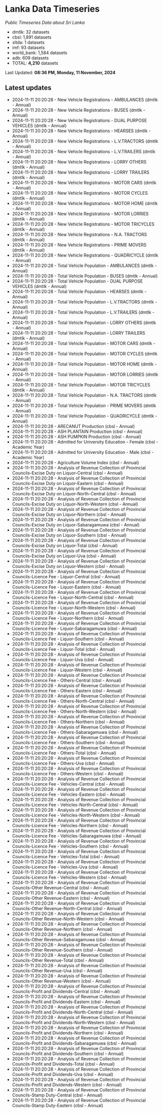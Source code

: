 # Lanka Data Timeseries
*Public Timeseries Data about Sri Lanka*

* dmtlk: 32 datasets
* cbsl: 1,891 datasets
* sltda: 1 datasets
* imf: 93 datasets
* world_bank: 1,584 datasets
* adb: 609 datasets
* TOTAL: **4,210** datasets

Last Updated: **08:36 PM, Monday, 11 November, 2024**

## Latest updates

* 2024-11-11 20:20:28 - New Vehicle Registrations - AMBULANCES (dmtlk - Annual)
* 2024-11-11 20:20:28 - New Vehicle Registrations - BUSES (dmtlk - Annual)
* 2024-11-11 20:20:28 - New Vehicle Registrations - DUAL PURPOSE VEHICLES (dmtlk - Annual)
* 2024-11-11 20:20:28 - New Vehicle Registrations - HEARSES (dmtlk - Annual)
* 2024-11-11 20:20:28 - New Vehicle Registrations - L.V.TRACTORS (dmtlk - Annual)
* 2024-11-11 20:20:28 - New Vehicle Registrations - L.V.TRAILERS (dmtlk - Annual)
* 2024-11-11 20:20:28 - New Vehicle Registrations - LORRY OTHERS (dmtlk - Annual)
* 2024-11-11 20:20:28 - New Vehicle Registrations - LORRY TRAILERS (dmtlk - Annual)
* 2024-11-11 20:20:28 - New Vehicle Registrations - MOTOR CARS (dmtlk - Annual)
* 2024-11-11 20:20:28 - New Vehicle Registrations - MOTOR CYCLES (dmtlk - Annual)
* 2024-11-11 20:20:28 - New Vehicle Registrations - MOTOR HOME (dmtlk - Annual)
* 2024-11-11 20:20:28 - New Vehicle Registrations - MOTOR LORRIES (dmtlk - Annual)
* 2024-11-11 20:20:28 - New Vehicle Registrations - MOTOR TRICYCLES (dmtlk - Annual)
* 2024-11-11 20:20:28 - New Vehicle Registrations - N.A. TRACTORS (dmtlk - Annual)
* 2024-11-11 20:20:28 - New Vehicle Registrations - PRIME MOVERS (dmtlk - Annual)
* 2024-11-11 20:20:28 - New Vehicle Registrations - QUADRICYCLE (dmtlk - Annual)
* 2024-11-11 20:20:28 - Total Vehicle Population - AMBULANCES (dmtlk - Annual)
* 2024-11-11 20:20:28 - Total Vehicle Population - BUSES (dmtlk - Annual)
* 2024-11-11 20:20:28 - Total Vehicle Population - DUAL PURPOSE VEHICLES (dmtlk - Annual)
* 2024-11-11 20:20:28 - Total Vehicle Population - HEARSES (dmtlk - Annual)
* 2024-11-11 20:20:28 - Total Vehicle Population - L.V.TRACTORS (dmtlk - Annual)
* 2024-11-11 20:20:28 - Total Vehicle Population - L.V.TRAILERS (dmtlk - Annual)
* 2024-11-11 20:20:28 - Total Vehicle Population - LORRY OTHERS (dmtlk - Annual)
* 2024-11-11 20:20:28 - Total Vehicle Population - LORRY TRAILERS (dmtlk - Annual)
* 2024-11-11 20:20:28 - Total Vehicle Population - MOTOR CARS (dmtlk - Annual)
* 2024-11-11 20:20:28 - Total Vehicle Population - MOTOR CYCLES (dmtlk - Annual)
* 2024-11-11 20:20:28 - Total Vehicle Population - MOTOR HOME (dmtlk - Annual)
* 2024-11-11 20:20:28 - Total Vehicle Population - MOTOR LORRIES (dmtlk - Annual)
* 2024-11-11 20:20:28 - Total Vehicle Population - MOTOR TRICYCLES (dmtlk - Annual)
* 2024-11-11 20:20:28 - Total Vehicle Population - N.A. TRACTORS (dmtlk - Annual)
* 2024-11-11 20:20:28 - Total Vehicle Population - PRIME MOVERS (dmtlk - Annual)
* 2024-11-11 20:20:28 - Total Vehicle Population - QUADRICYCLE (dmtlk - Annual)
* 2024-11-11 20:20:28 - ARECANUT Production (cbsl - Annual)
* 2024-11-11 20:20:28 - ASH PLANTAIN Production (cbsl - Annual)
* 2024-11-11 20:20:28 - ASH PUMPKIN Production (cbsl - Annual)
* 2024-11-11 20:20:28 - Admitted for University Education - Female (cbsl - Academic Year)
* 2024-11-11 20:20:28 - Admitted for University Education - Male (cbsl - Academic Year)
* 2024-11-11 20:20:28 - Agriculture Volume Index (cbsl - Annual)
* 2024-11-11 20:20:28 - Analysis of Revenue Collection of Provincial Councils-Excise Duty on Liquor-Central (cbsl - Annual)
* 2024-11-11 20:20:28 - Analysis of Revenue Collection of Provincial Councils-Excise Duty on Liquor-Eastern (cbsl - Annual)
* 2024-11-11 20:20:28 - Analysis of Revenue Collection of Provincial Councils-Excise Duty on Liquor-North-Central (cbsl - Annual)
* 2024-11-11 20:20:28 - Analysis of Revenue Collection of Provincial Councils-Excise Duty on Liquor-North-Western (cbsl - Annual)
* 2024-11-11 20:20:28 - Analysis of Revenue Collection of Provincial Councils-Excise Duty on Liquor-Northern (cbsl - Annual)
* 2024-11-11 20:20:28 - Analysis of Revenue Collection of Provincial Councils-Excise Duty on Liquor-Sabaragamuwa (cbsl - Annual)
* 2024-11-11 20:20:28 - Analysis of Revenue Collection of Provincial Councils-Excise Duty on Liquor-Southern (cbsl - Annual)
* 2024-11-11 20:20:28 - Analysis of Revenue Collection of Provincial Councils-Excise Duty on Liquor-Total (cbsl - Annual)
* 2024-11-11 20:20:28 - Analysis of Revenue Collection of Provincial Councils-Excise Duty on Liquor-Uva (cbsl - Annual)
* 2024-11-11 20:20:28 - Analysis of Revenue Collection of Provincial Councils-Excise Duty on Liquor-Western (cbsl - Annual)
* 2024-11-11 20:20:28 - Analysis of Revenue Collection of Provincial Councils-Licence Fee - Liquor-Central (cbsl - Annual)
* 2024-11-11 20:20:28 - Analysis of Revenue Collection of Provincial Councils-Licence Fee - Liquor-Eastern (cbsl - Annual)
* 2024-11-11 20:20:28 - Analysis of Revenue Collection of Provincial Councils-Licence Fee - Liquor-North-Central (cbsl - Annual)
* 2024-11-11 20:20:28 - Analysis of Revenue Collection of Provincial Councils-Licence Fee - Liquor-North-Western (cbsl - Annual)
* 2024-11-11 20:20:28 - Analysis of Revenue Collection of Provincial Councils-Licence Fee - Liquor-Northern (cbsl - Annual)
* 2024-11-11 20:20:28 - Analysis of Revenue Collection of Provincial Councils-Licence Fee - Liquor-Sabaragamuwa (cbsl - Annual)
* 2024-11-11 20:20:28 - Analysis of Revenue Collection of Provincial Councils-Licence Fee - Liquor-Southern (cbsl - Annual)
* 2024-11-11 20:20:28 - Analysis of Revenue Collection of Provincial Councils-Licence Fee - Liquor-Total (cbsl - Annual)
* 2024-11-11 20:20:28 - Analysis of Revenue Collection of Provincial Councils-Licence Fee - Liquor-Uva (cbsl - Annual)
* 2024-11-11 20:20:28 - Analysis of Revenue Collection of Provincial Councils-Licence Fee - Liquor-Western (cbsl - Annual)
* 2024-11-11 20:20:28 - Analysis of Revenue Collection of Provincial Councils-Licence Fee - Others-Central (cbsl - Annual)
* 2024-11-11 20:20:28 - Analysis of Revenue Collection of Provincial Councils-Licence Fee - Others-Eastern (cbsl - Annual)
* 2024-11-11 20:20:28 - Analysis of Revenue Collection of Provincial Councils-Licence Fee - Others-North-Central (cbsl - Annual)
* 2024-11-11 20:20:28 - Analysis of Revenue Collection of Provincial Councils-Licence Fee - Others-North-Western (cbsl - Annual)
* 2024-11-11 20:20:28 - Analysis of Revenue Collection of Provincial Councils-Licence Fee - Others-Northern (cbsl - Annual)
* 2024-11-11 20:20:28 - Analysis of Revenue Collection of Provincial Councils-Licence Fee - Others-Sabaragamuwa (cbsl - Annual)
* 2024-11-11 20:20:28 - Analysis of Revenue Collection of Provincial Councils-Licence Fee - Others-Southern (cbsl - Annual)
* 2024-11-11 20:20:28 - Analysis of Revenue Collection of Provincial Councils-Licence Fee - Others-Total (cbsl - Annual)
* 2024-11-11 20:20:28 - Analysis of Revenue Collection of Provincial Councils-Licence Fee - Others-Uva (cbsl - Annual)
* 2024-11-11 20:20:28 - Analysis of Revenue Collection of Provincial Councils-Licence Fee - Others-Western (cbsl - Annual)
* 2024-11-11 20:20:28 - Analysis of Revenue Collection of Provincial Councils-Licence Fee - Vehicles-Central (cbsl - Annual)
* 2024-11-11 20:20:28 - Analysis of Revenue Collection of Provincial Councils-Licence Fee - Vehicles-Eastern (cbsl - Annual)
* 2024-11-11 20:20:28 - Analysis of Revenue Collection of Provincial Councils-Licence Fee - Vehicles-North-Central (cbsl - Annual)
* 2024-11-11 20:20:28 - Analysis of Revenue Collection of Provincial Councils-Licence Fee - Vehicles-North-Western (cbsl - Annual)
* 2024-11-11 20:20:28 - Analysis of Revenue Collection of Provincial Councils-Licence Fee - Vehicles-Northern (cbsl - Annual)
* 2024-11-11 20:20:28 - Analysis of Revenue Collection of Provincial Councils-Licence Fee - Vehicles-Sabaragamuwa (cbsl - Annual)
* 2024-11-11 20:20:28 - Analysis of Revenue Collection of Provincial Councils-Licence Fee - Vehicles-Southern (cbsl - Annual)
* 2024-11-11 20:20:28 - Analysis of Revenue Collection of Provincial Councils-Licence Fee - Vehicles-Total (cbsl - Annual)
* 2024-11-11 20:20:28 - Analysis of Revenue Collection of Provincial Councils-Licence Fee - Vehicles-Uva (cbsl - Annual)
* 2024-11-11 20:20:28 - Analysis of Revenue Collection of Provincial Councils-Licence Fee - Vehicles-Western (cbsl - Annual)
* 2024-11-11 20:20:28 - Analysis of Revenue Collection of Provincial Councils-Other Revenue-Central (cbsl - Annual)
* 2024-11-11 20:20:28 - Analysis of Revenue Collection of Provincial Councils-Other Revenue-Eastern (cbsl - Annual)
* 2024-11-11 20:20:28 - Analysis of Revenue Collection of Provincial Councils-Other Revenue-North-Central (cbsl - Annual)
* 2024-11-11 20:20:28 - Analysis of Revenue Collection of Provincial Councils-Other Revenue-North-Western (cbsl - Annual)
* 2024-11-11 20:20:28 - Analysis of Revenue Collection of Provincial Councils-Other Revenue-Northern (cbsl - Annual)
* 2024-11-11 20:20:28 - Analysis of Revenue Collection of Provincial Councils-Other Revenue-Sabaragamuwa (cbsl - Annual)
* 2024-11-11 20:20:28 - Analysis of Revenue Collection of Provincial Councils-Other Revenue-Southern (cbsl - Annual)
* 2024-11-11 20:20:28 - Analysis of Revenue Collection of Provincial Councils-Other Revenue-Total (cbsl - Annual)
* 2024-11-11 20:20:28 - Analysis of Revenue Collection of Provincial Councils-Other Revenue-Uva (cbsl - Annual)
* 2024-11-11 20:20:28 - Analysis of Revenue Collection of Provincial Councils-Other Revenue-Western (cbsl - Annual)
* 2024-11-11 20:20:28 - Analysis of Revenue Collection of Provincial Councils-Profit and Dividends-Central (cbsl - Annual)
* 2024-11-11 20:20:28 - Analysis of Revenue Collection of Provincial Councils-Profit and Dividends-Eastern (cbsl - Annual)
* 2024-11-11 20:20:28 - Analysis of Revenue Collection of Provincial Councils-Profit and Dividends-North-Central (cbsl - Annual)
* 2024-11-11 20:20:28 - Analysis of Revenue Collection of Provincial Councils-Profit and Dividends-North-Western (cbsl - Annual)
* 2024-11-11 20:20:28 - Analysis of Revenue Collection of Provincial Councils-Profit and Dividends-Northern (cbsl - Annual)
* 2024-11-11 20:20:28 - Analysis of Revenue Collection of Provincial Councils-Profit and Dividends-Sabaragamuwa (cbsl - Annual)
* 2024-11-11 20:20:28 - Analysis of Revenue Collection of Provincial Councils-Profit and Dividends-Southern (cbsl - Annual)
* 2024-11-11 20:20:28 - Analysis of Revenue Collection of Provincial Councils-Profit and Dividends-Total (cbsl - Annual)
* 2024-11-11 20:20:28 - Analysis of Revenue Collection of Provincial Councils-Profit and Dividends-Uva (cbsl - Annual)
* 2024-11-11 20:20:28 - Analysis of Revenue Collection of Provincial Councils-Profit and Dividends-Western (cbsl - Annual)
* 2024-11-11 20:20:28 - Analysis of Revenue Collection of Provincial Councils-Stamp Duty-Central (cbsl - Annual)
* 2024-11-11 20:20:28 - Analysis of Revenue Collection of Provincial Councils-Stamp Duty-Eastern (cbsl - Annual)